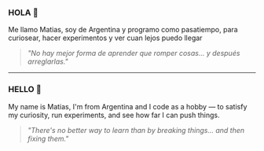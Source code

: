 ### HOLA 👋

Me llamo Matias, soy de Argentina y programo como pasatiempo, para curiosear, hacer experimentos y ver cuan lejos puedo llegar



> _"No hay mejor forma de aprender que romper cosas... y después arreglarlas."_  
--------------------------------------------------------------------------------------------------------
### HELLO 👋

My name is Matias, I'm from Argentina and I code as a hobby — to satisfy my curiosity, run experiments, and see how far I can push things.

> _"There's no better way to learn than by breaking things... and then fixing them."_
